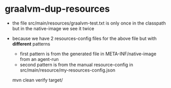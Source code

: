# graalvm-dup-resources

* the file src/main/resources/graalvm-test.txt is only once in the classpath but in the native-image we see it twice
* because we have 2 resources-config files for the above file but with **different** patterns
    * first pattern is from the generated file in META-INF/native-image from an agent-run
    * second pattern is from the manual resource-config in src/main/resource/my-resources-config.json
    
	mvn clean verify
	target/